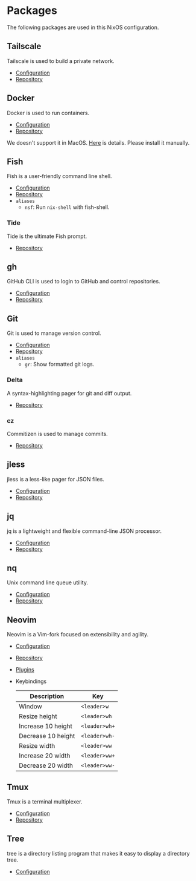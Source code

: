 # Packages

The following packages are used in this NixOS configuration.

## Tailscale

Tailscale is used to build a private network.

- [Configuration](../nixos/tailscale.nix)
- [Repository](https://github.com/tailscale/tailscale)

## Docker

Docker is used to run containers.

- [Configuration](../nixos/docker.nix)
- [Repository](https://github.com/docker/cli)

We doesn't support it in MacOS. [Here](https://github.com/nix-darwin/nix-darwin/issues/112) is details.
Please install it manually.

## Fish

Fish is a user-friendly command line shell.

- [Configuration](../home-manager/fish.nix)
- [Repository](https://github.com/fish-shell/fish-shell)
- `aliases`
    - `nsf`: Run `nix-shell` with fish-shell.

### Tide

Tide is the ultimate Fish prompt.

- [Repository](https://github.com/IlanCosman/tide)

## gh

GitHub CLI is used to login to GitHub and control repositories.

- [Configuration](../home-manager/gh.nix)
- [Repository](https://github.com/cli/cli)

## Git

Git is used to manage version control.

- [Configuration](../home-manager/git.nix)
- [Repository](https://github.com/git/git)
- `aliases`
    - `gr`: Show formatted git logs.

### Delta

A syntax-highlighting pager for git and diff output.

- [Repository](https://github.com/dandavison/delta)

### cz

Commitizen is used to manage commits.

- [Repository](https://github.com/commitizen-tools/commitizen)

## jless

jless is a less-like pager for JSON files.

- [Configuration](../home-manager/jless.nix)
- [Repository](https://github.com/PaulJuliusMartinez/jless)

## jq

jq is a lightweight and flexible command-line JSON processor.

- [Configuration](../home-manager/jq.nix)
- [Repository](https://github.com/stedolan/jq)

## nq

Unix command line queue utility.

- [Configuration](../home-manager/nq.nix)
- [Repository](https://github.com/leahneukirchen/nq)

## Neovim

Neovim is a Vim-fork focused on extensibility and agility.

- [Configuration](../home-manager/neovim/default.nix)
- [Repository](https://github.com/neovim/neovim)
- [Plugins](./NEOVIM.md)
- Keybindings

    | Description        | Key           |
    | ---                | ---           |
    | Window             | `<leader>w`   |
    | Resize height      | `<leader>wh`  |
    | Increase 10 height | `<leader>wh+` |
    | Decrease 10 height | `<leader>wh-` |
    | Resize width       | `<leader>ww`  |
    | Increase 20 width  | `<leader>ww+` |
    | Decrease 20 width  | `<leader>ww-` |

## Tmux

Tmux is a terminal multiplexer.

- [Configuration](../home-manager/tmux.nix)
- [Repository](https://github.com/tmux/tmux)

## Tree

tree is a directory listing program that makes it easy to display a directory tree.

- [Configuration](../home-manager/tree.nix)
